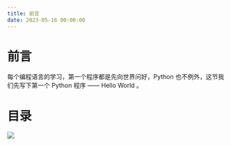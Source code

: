```yaml
---
title: 前言
date: 2023-05-16 00:00:00
---
```


# 前言 #

每个编程语言的学习，第一个程序都是先向世界问好，Python 也不例外，这节我们先写下第一个 Python 程序 —— Hello World 。

# 目录 #

![](https://minio.testwn.com/img/blog/168425313405543.png)